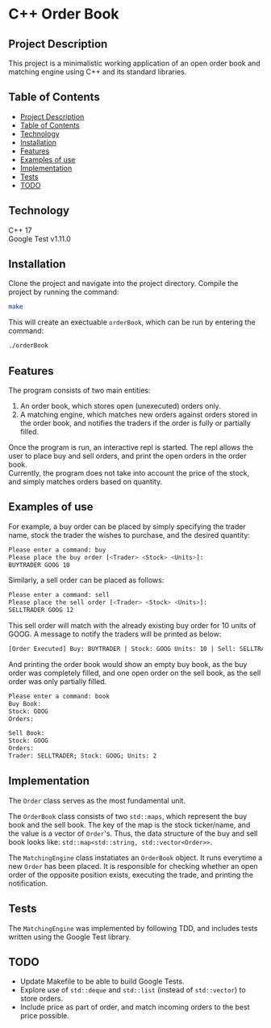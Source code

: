 # C++ Order Book

## Project Description
This project is a minimalistic working application of an open order book and matching engine using C++ and its standard libraries.

## Table of Contents
* [Project Description](#project-description)
* [Table of Contents](#table-of-contents)
* [Technology](#technology)
* [Installation](#installation)
* [Features](#features)
* [Examples of use](#examples-of-use)
* [Implementation](#implementation)
* [Tests](#tests)
* [TODO](#todo)

## Technology
C++ 17\
Google Test v1.11.0

## Installation
Clone the project and navigate into the project directory.
Compile the project by running the command: 
```bash
make
```
This will create an exectuable `orderBook`, which can be run by entering the command:
```bash
./orderBook
```

## Features
The program consists of two main entities:
1. An order book, which stores open (unexecuted) orders only.
2. A matching engine, which matches new orders against orders stored in the order book, and notifies the traders if the order is fully or partially filled.

Once the program is run, an interactive repl is started.
The repl allows the user to place buy and sell orders, and print the open orders in the order book.\
Currently, the program does not take into account the price of the stock, and simply matches orders based on quantity.

## Examples of use
For example, a buy order can be placed by simply specifying the trader name, stock the trader the wishes to purchase, and the desired quantity:
```bash
Please enter a command: buy
Please place the buy order [<Trader> <Stock> <Units>]:
BUYTRADER GOOG 10
```
Similarly, a sell order can be placed as follows:
```bash
Please enter a command: sell
Please place the sell order [<Trader> <Stock> <Units>]:
SELLTRADER GOOG 12
```
This sell order will match with the already existing buy order for 10 units of GOOG. A message to notify the traders will be printed as below:
```bash
[Order Executed] Buy: BUYTRADER | Stock: GOOG Units: 10 | Sell: SELLTRADER
```
And printing the order book would show an empty buy book, as the buy order was completely filled, and one open order on the sell book, as the sell order was only partially filled.
```bash
Please enter a command: book
Buy Book:
Stock: GOOG
Orders: 

Sell Book:
Stock: GOOG
Orders: 
Trader: SELLTRADER; Stock: GOOG; Units: 2
```

## Implementation
The `Order` class serves as the most fundamental unit.

The `OrderBook` class consists of two `std::maps`, which represent the buy book and the sell book. The key of the map is the stock ticker/name, and the value is a vector of `Order`'s.
Thus, the data structure of the buy and sell book looks like: `std::map<std::string, std::vector<Order>>`.

The `MatchingEngine` class instatiates an `OrderBook` object. It runs everytime a new `Order` has been placed. It is responsible for checking whether an open order of the opposite position exists, executing the trade, and printing the notification.

## Tests
The `MatchingEngine` was implemented by following TDD, and includes tests written using the Google Test library.

## TODO
* Update Makefile to be able to build Google Tests.
* Explore use of `std::deque` and `std::list` (instead of `std::vector`) to store orders. 
* Include price as part of order, and match incoming orders to the best price possible.